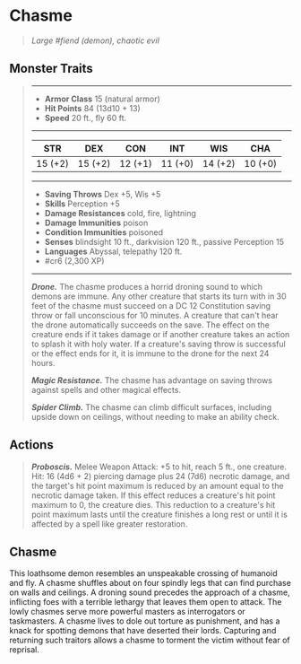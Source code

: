 # Chasme
>*Large #fiend (demon), chaotic evil*
## Monster Traits
>___
>- **Armor Class** 15 (natural armor)
>- **Hit Points** 84 (13d10 + 13)
>- **Speed** 20 ft., fly 60 ft.
>___
>|STR|DEX|CON|INT|WIS|CHA|
>|:---:|:---:|:---:|:---:|:---:|:---:|
>|15 (+2)|15 (+2)|12 (+1)|11 (+0)|14 (+2)|10 (+0)|
>___
>- **Saving Throws** Dex +5, Wis +5
>- **Skills** Perception +5
>- **Damage Resistances** cold, fire, lightning
>- **Damage Immunities** poison
>- **Condition Immunities** poisoned
>- **Senses** blindsight 10 ft., darkvision 120 ft., passive Perception 15
>- **Languages** Abyssal, telepathy 120 ft.
>- #cr6 (2,300 XP)
>___
>***Drone.*** The chasme produces a horrid droning sound to which demons are immune. Any other creature that starts its turn with in 30 feet of the chasme must succeed on a DC 12 Constitution saving throw or fall unconscious for 10 minutes. A creature that can't hear the drone automatically succeeds on the save. The effect on the creature ends if it takes damage or if another creature takes an action to splash it with holy water. If a creature's saving throw is successful or the effect ends for it, it is immune to the drone for the next 24 hours.  
>
>***Magic Resistance.*** The chasme has advantage on saving throws against spells and other magical effects.  
>
>***Spider Climb.*** The chasme can climb difficult surfaces, including upside down on ceilings, without needing to make an ability check.  
>
## Actions
>***Proboscis.*** Melee Weapon Attack: +5 to hit, reach 5 ft., one creature. Hit: 16 (4d6 + 2) piercing damage plus 24 (7d6) necrotic damage, and the target's hit point maximum is reduced by an amount equal to the necrotic damage taken. If this effect reduces a creature's hit point maximum to 0, the creature dies. This reduction to a creature's hit point maximum lasts until the creature finishes a long rest or until it is affected by a spell like  greater restoration.
## Chasme
This loathsome demon resembles an unspeakable crossing of humanoid and fly. A chasme shuffles about on four spindly legs that can find purchase on walls and ceilings. A droning sound precedes the approach of a chasme, inflicting foes with a terrible lethargy that leaves them open to attack.
The lowly chasmes serve more powerful masters as interrogators or taskmasters. A chasme lives to dole out torture as punishment, and has a knack for spotting demons that have deserted their lords. Capturing and returning such traitors allows a chasme to torment the victim without fear of reprisal.